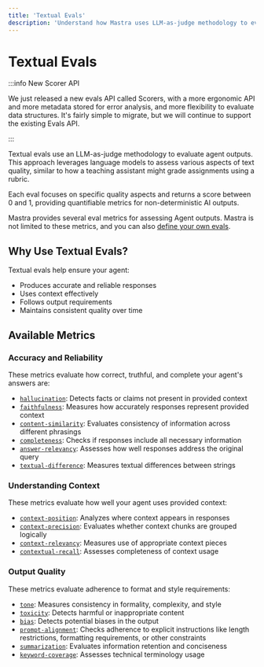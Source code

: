 ```yaml
---
title: 'Textual Evals'
description: 'Understand how Mastra uses LLM-as-judge methodology to evaluate text quality.'
---
```


# Textual Evals

:::info New Scorer API

We just released a new evals API called Scorers, with a more ergonomic API and more metadata stored for error analysis, and more flexibility to evaluate data structures. It's fairly simple to migrate, but we will continue to support the existing Evals API.

:::

Textual evals use an LLM-as-judge methodology to evaluate agent outputs. This approach leverages language models to assess various aspects of text quality, similar to how a teaching assistant might grade assignments using a rubric.

Each eval focuses on specific quality aspects and returns a score between 0 and 1, providing quantifiable metrics for non-deterministic AI outputs.

Mastra provides several eval metrics for assessing Agent outputs. Mastra is not limited to these metrics, and you can also [define your own evals](/docs/evals/custom-eval).

## Why Use Textual Evals?

Textual evals help ensure your agent:

- Produces accurate and reliable responses
- Uses context effectively
- Follows output requirements
- Maintains consistent quality over time

## Available Metrics

### Accuracy and Reliability

These metrics evaluate how correct, truthful, and complete your agent's answers are:

- [`hallucination`](/reference/evals/hallucination): Detects facts or claims not present in provided context
- [`faithfulness`](/reference/evals/faithfulness): Measures how accurately responses represent provided context
- [`content-similarity`](/reference/evals/content-similarity): Evaluates consistency of information across different phrasings
- [`completeness`](/reference/evals/completeness): Checks if responses include all necessary information
- [`answer-relevancy`](/reference/evals/answer-relevancy): Assesses how well responses address the original query
- [`textual-difference`](/reference/evals/textual-difference): Measures textual differences between strings

### Understanding Context

These metrics evaluate how well your agent uses provided context:

- [`context-position`](/reference/evals/context-position): Analyzes where context appears in responses
- [`context-precision`](/reference/evals/context-precision): Evaluates whether context chunks are grouped logically
- [`context-relevancy`](/reference/evals/context-relevancy): Measures use of appropriate context pieces
- [`contextual-recall`](/reference/evals/contextual-recall): Assesses completeness of context usage

### Output Quality

These metrics evaluate adherence to format and style requirements:

- [`tone`](/reference/evals/tone-consistency): Measures consistency in formality, complexity, and style
- [`toxicity`](/reference/evals/toxicity): Detects harmful or inappropriate content
- [`bias`](/reference/evals/bias): Detects potential biases in the output
- [`prompt-alignment`](/reference/evals/prompt-alignment): Checks adherence to explicit instructions like length restrictions, formatting requirements, or other constraints
- [`summarization`](/reference/evals/summarization): Evaluates information retention and conciseness
- [`keyword-coverage`](/reference/evals/keyword-coverage): Assesses technical terminology usage
